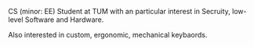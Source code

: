 CS (minor: EE) Student at TUM with an particular interest in Secruity, low-level Software and Hardware.

Also interested in custom, ergonomic, mechanical keybaords.
